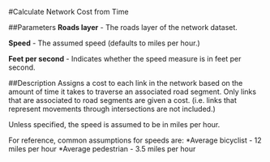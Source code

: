 #Calculate Network Cost from Time

##Parameters
**Roads layer** - The roads layer of the network dataset.

**Speed** - The assumed speed (defaults to miles per hour.)

**Feet per second** - Indicates whether the speed measure is in feet per second.

##Description
Assigns a cost to each link in the network based on the amount of time it takes
to traverse an associated road segment. Only links that are associated to
road segments are given a cost. (i.e. links that represent movements through
intersections are not included.)

Unless specified, the speed is assumed to be in miles per hour.

For reference, common assumptions for speeds are:
*Average bicyclist - 12 miles per hour
*Average pedestrian - 3.5 miles per hour
